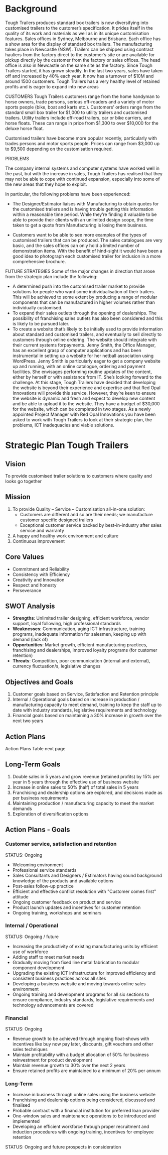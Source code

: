 # Background

Tough Trailers produces standard box trailers
is now diversifying into customised trailers to the customer’s specification.
It prides itself in the quality of its work and materials as well as in its unique customisation features.
Sales offices in Sydney, Melbourne and Brisbane.
Each office has a show area for the display of standard box trailers.
The manufacturing takes place in Newcastle (NSW).
Trailers can be shipped using contract hauliers from the factory direct to the customer’s site or are available for pickup directly by the customer from the factory or sales offices.
The head office is also in Newcastle on the same site as the factory.
Since Tough Trailers started, it has grown steadily. 
In the last two years, sales have taken off and increased by 40% each year.
It now has a turnover of \$10M and around 1500 customers.
Tough Trailers has a very healthy level of retained profits and is eager to expand into new areas

CUSTOMERS
Tough Trailers customers range from the home handyman to horse owners, trade persons, serious off-roaders and a variety of motor sports people (bike, boat and karts etc.).
Customers’ orders range from the standard small box trailer for \$1,000 to utility trailers and customised trailers.
Utility trailers include off-road trailers, car or bike carriers, and horse floats.
These can range in price from \$1,300 to over \$10,000 for the deluxe horse float.

Customised trailers have become more popular recently, particularly with trades persons and motor sports people.
Prices can range from \$3,000 up to \$9,500 depending on the customisation required.


PROBLEMS

The company internal systems and computer systems have worked well in the past, but with the increase in sales, 
Tough Trailers has realised that they may not be able to cope with continued expansion,
especially into some of the new areas that they hope to exploit.

In particular, the following problems have been experienced:

- The Designer/Estimator liaises with Manufacturing to obtain quotes for the customised trailers and is having trouble getting this 
information within a reasonable time period.
While they’re finding it valuable to be able to provide their clients with an unlimited design scope,
the time taken to get a quote from Manufacturing is losing them business.


- Customers want to be able to see more examples of the types of customised trailers that can be produced.
The sales catalogues are very basic, and the sales offices can only hold a limited number of demonstration items.
With the benefit of hind-sight it would have been a good idea to photograph each customised trailer for inclusion in a more comprehensive brochure.

FUTURE STRATEGIES
Some of the major changes in direction that arose from the strategic plan include the following:
- A determined push into the customised trailer market to provide solutions for people who want some individualisation of their trailers. This will be achieved to some extent by producing a range of modular components that can be manufactured in higher volumes rather than individually customised.
- To expand their sales outlets through the opening of dealerships. The possibility of franchising sales outlets has also been considered and this is likely to be pursued later.
- To create a website that’s likely to be initially used to provide information about standard and customised trailers, and eventually to sell directly to customers through online ordering. The website should integrate with their current systems forpayments.
Jenny Smith, the Office Manager, has an excellent grasp of computer applications and has been instrumental in setting up a website for her netball association using WordPress. Jenny Smith is particularly eager to get a company website up and running, with an online catalogue, ordering and payment facilities. She envisages performing routine updates of the content, either by herself or with assistance from IT. She’s looking forward to the challenge.
At this stage, Tough Trailers have decided that developing the website is beyond their experience and expertise and that Red Opal Innovations will provide this service. However, they’re keen to ensure the website is dynamic and fresh and expect to develop new content and be able to upload it to the website. They have a budget of \$30,000 for the website, which can be completed in two stages.
As a newly appointed Project Manager with Red Opal Innovations you have been asked to work with Tough Trailers to look at their strategic plan, the problems, ICT inadequacies and viable solutions.



# Strategic Plan Tough Trailers
 

## Vision

To provide customised trailer solutions to customers where quality and looks go together

## Mission

1. To provide Quality – Service – Customisation all-in-one solution:
   - Customers are different and so are their needs; we manufacture customer specific designed trailers
   - Exceptional customer service backed by best-in-industry after sales service and warranty
2. A happy and healthy work environment and culture
3. Continuous improvement

## Core Values

- Commitment and Reliability 
- Consistency with Efficiency 
- Creativity and Innovation
- Respect and honesty
- Perseverance

## SWOT Analysis

- **Strengths**:      Unlimited trailer designing, efficient workforce, vendor support, loyal following, high professional standards
- **Weaknesses**:     Communication, aging ICT infrastructure, training programs, inadequate information for salesmen, keeping up with demand (lack of)
- **Opportunities**:  Market growth, efficient manufacturing practices, franchising and dealerships, improved loyalty programs (for customer retention)
- **Threats**:        Competition, poor communication (internal and external), currency fluctuation/s, legislative changes

## Objectives and Goals

1. Customer goals based on Service, Satisfaction and Retention principle
2. Internal / Operational goals based on increase in production / manufacturing capacity to meet demand, training to keep the staff up to date with industry standards, legislative requirements and technology
3. Financial goals based on maintaining a 30% increase in growth over the next two years


## Action Plans

Action Plans Table next page

## Long-Term Goals

1. Double sales in 5 years and grow revenue (retained profits) by 15% per year in 5 years through the effective use of business website
2. Increase in online sales to 50% (half) of total sales in 5 years
3. Franchising and dealership options are explored, and decisions made as per business requirements
4. Maintaining production / manufacturing capacity to meet the market demands
5. Exploration of diversification options
 
## Action Plans - Goals

### Customer service, satisfaction and retention

STATUS: Ongoing

- Welcoming environment
- Professional service standards
- Sales Consultants and Designers / Estimators having sound background knowledge of the products and available options 
- Post-sales follow-up practice
- Efficient and effective conflict resolution with "Customer comes first" attitude
- Ongoing customer feedback on product and service
- Product launch updates and incentives for customer retention 
- Ongoing training, workshops and seminars

### Internal / Operational

STATUS: Ongoing / future

- Increasing the productivity of existing manufacturing units by efficient use of workforce
- Adding staff to meet market needs
- Gradually moving from fixed line metal fabrication to modular component development
- Upgrading the existing ICT infrastructure for improved efficiency and consistent business practices across all sites
- Developing a business website and moving towards online sales environment
- Ongoing training and development programs for all six sections to ensure compliance, industry standards, legislative requirements and technology advancements are covered

### Financial

STATUS: Ongoing

- Revenue growth to be achieved through ongoing float-shows with incentives like buy now pay later, discounts, gift vouchers and other sales techniques
- Maintain profitability with a budget allocation of 50% for business reinvestment for product development
- Maintain revenue growth to 30% over the next 2 years
- Ensure retained profits are maintained to a minimum of 20% per annum


### Long-Term

- Increase in business through online sales using the business website
- Franchising and dealership options being considered, discussed and finalised
- Probable contract with a financial institution for preferred loan provider
- One-window sales and maintenance operations to be introduced and implemented
- Developing an efficient workforce through proper recruitment and induction procedures with ongoing training, incentives for employee retention

STATUS: Ongoing and future prospects in consideration